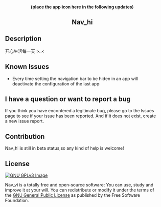 <h4 align="center">(place the app icon here in the following updates)</h4>
<h2 align="center"><b>Nav_hi</b></h2>


## Description
开心生活每一天 >..<

## Known Issues
- Every time setting the navigation bar to be hiden in an app will deactivate the configuration of the last app

## I have a question or want to report a bug
If you think you have encontered a legitimate bug, please go to the Issues page to see if your issue has been reported. 
And if it does not exist, create a new issue report. 

## Contribution
Nav_hi is still in beta status,so any kind of help is welcome! 

## License
[![GNU GPLv3 Image](https://www.gnu.org/graphics/gplv3-127x51.png)](http://www.gnu.org/licenses/gpl-3.0.en.html)  

Nav_vi is a totally free and open-source software: You can use, study and improve it at your
will. You can redistribute or modify it under the terms of the
[GNU General Public License](https://www.gnu.org/licenses/gpl.html) as
published by the Free Software Foundation.  

